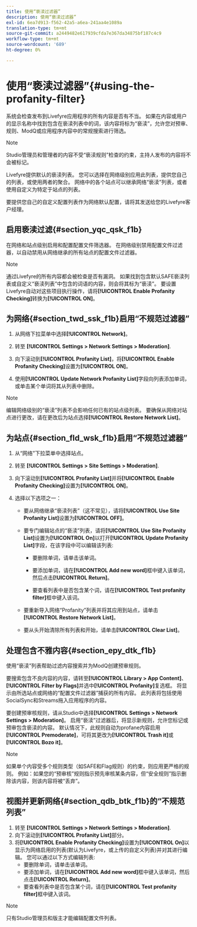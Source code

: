 ```yaml
---
title: 使用“亵渎过滤器”
description: 使用“亵渎过滤器”
exl-id: 6ea7d913-f562-42a5-a6ea-241aa4e1089a
translation-type: tm+mt
source-git-commit: a2449482e617939cfda7e367da34875bf187c4c9
workflow-type: tm+mt
source-wordcount: '689'
ht-degree: 0%

---
```


# 使用“亵渎过滤器”{#using-the-profanity-filter}

系统会检查发布到Livefyre应用程序的所有内容是否有不当。 如果在内容或用户的显示名称中找到包含在亵渎列表中的词，该内容将标为“亵渎”，允许您对预审、规则、ModQ或应用程序内容中的常规搜索进行筛选。

>[!NOTE]
>
>Studio管理员和管理者的内容不受“亵渎规则”检查的约束，主持人发布的内容将不会被标记。

Livefyre提供默认的亵渎列表。 您可以选择在网络级别应用此列表，提供您自己的列表，或使用两者的聚合。 网络中的各个站点可以继承网络“亵渎”列表，或者使用自定义为特定于站点的列表。

要提供您自己的自定义配置列表作为网络默认配置，请将其发送给您的Livefyre客户经理。

## 启用亵渎过滤{#section_yqc_qsk_f1b}

在网络和站点级别启用和配置配置文件筛选器。 在网络级别禁用配置文件过滤器，以自动禁用从网络继承的所有站点的配置文件过滤器。

>[!NOTE]
>
>通过Livefyre的所有内容都会被检查是否有漏洞。 如果找到包含默认SAFE亵渎列表或自定义“亵渎列表”中包含的词语的内容，则会将其标为“亵渎”。 要设置Livefyre自动对这些项目执行操作，请将&#x200B;**[!UICONTROL Enable Profanity Checking]**&#x200B;转换为&#x200B;**[!UICONTROL ON]**。

## 为网络{#section_twd_ssk_f1b}启用“不规范过滤器”

1. 从网络下拉菜单中选择&#x200B;**[!UICONTROL Network]**。
1. 转至 **[!UICONTROL Settings > Network Settings > Moderation]**.
1. 向下滚动到&#x200B;**[!UICONTROL Profanity List]**，将&#x200B;**[!UICONTROL Enable Profanity Checking]**&#x200B;设置为&#x200B;**[!UICONTROL ON]**。

1. 使用&#x200B;**[!UICONTROL Update Network Profanity List]**&#x200B;字段向列表添加单词，或单击某个单词将其从列表中删除。

>[!NOTE]
>
>编辑网络级别的“亵渎”列表不会影响任何已有的站点级列表。 要确保从网络对站点进行更改，请在更改后为站点选择&#x200B;**[!UICONTROL Restore Network List]**。

## 为站点{#section_fld_wsk_f1b}启用“不规范过滤器”

1. 从“网络”下拉菜单中选择站点。
1. 转至 **[!UICONTROL Settings > Site Settings > Moderation]**.
1. 向下滚动到&#x200B;**[!UICONTROL Profanity List]**&#x200B;并将&#x200B;**[!UICONTROL Enable Profanity Checking]**&#x200B;设置为&#x200B;**[!UICONTROL ON]**。

1. 选择以下选项之一：

   * 要从网络继承“亵渎列表”（这不常见），请将&#x200B;**[!UICONTROL Use Site Profanity List]**&#x200B;设置为&#x200B;**[!UICONTROL OFF]**。

   * 要专门编辑站点的“亵渎”列表，请将&#x200B;**[!UICONTROL Use Site Profanity List]**&#x200B;设置为&#x200B;**[!UICONTROL On]**&#x200B;以打开&#x200B;**[!UICONTROL Update Profanity List]**&#x200B;字段，在该字段中可以编辑该列表:

      * 要删除单词，请单击该单词。
      * 要添加单词，请在&#x200B;**[!UICONTROL Add new word]**&#x200B;框中键入该单词，然后点击&#x200B;**[!UICONTROL Return]**。

      * 要查看列表中是否包含某个词，请在&#x200B;**[!UICONTROL Test profanity filter]**&#x200B;框中键入该词。
   * 要重新导入网络“Profanity”列表并将其应用到站点，请单击&#x200B;**[!UICONTROL Restore Network List]**。
   * 要从头开始清除所有列表和开始，请单击&#x200B;**[!UICONTROL Clear List]**。


## 处理包含不雅内容{#section_epy_dtk_f1b}

使用“亵渎”列表帮助过滤内容搜索并为ModQ创建预审规则。

要搜索包含不良内容的内容，请转至&#x200B;**[!UICONTROL Library > App Content]**、**[!UICONTROL Filter by Flags]**&#x200B;并选中&#x200B;**[!UICONTROL Profanity]**&#x200B;复选框。 将显示由所选站点或网络的“配置文件过滤器”捕获的所有内容。 此列表将包括使用SocialSync和Streams拖入应用程序的内容。

要创建预审核规则，请从Studio中选择&#x200B;**[!UICONTROL Settings > Network Settings > Moderation]**。 启用“亵渎”过滤器后，将显示新规则，允许您标记或预审包含亵渎的内容。 默认情况下，此规则自动为profane内容启用&#x200B;**[!UICONTROL Premoderate]**，可将其更改为&#x200B;**[!UICONTROL Trash it]**&#x200B;或&#x200B;**[!UICONTROL Bozo it]**。

>[!NOTE]
>
>如果单个内容受多个规则类型（如SAFE和Flag规则）的约束，则应用更严格的规则。 例如：如果您的“预审核”规则指示预先审核某条内容，但“安全规则”指示删除该内容，则该内容将被“丢弃”。

## 视图并更新网络{#section_qdb_btk_f1b}的“不规范列表”

1. 转至 **[!UICONTROL Settings > Network Settings > Moderation]**.
1. 向下滚动到&#x200B;**[!UICONTROL Profanity List]**&#x200B;部分。
1. 将&#x200B;**[!UICONTROL Enable Profanity Checking]**&#x200B;设置为&#x200B;**[!UICONTROL On]**&#x200B;以显示为网络启用的列表(默认为Livefyre，或上传的自定义列表)并对其进行编辑。 您可以通过以下方式编辑列表:
   * 要删除单词，请单击该单词。
   * 要添加单词，请在&#x200B;**[!UICONTROL Add new word]**&#x200B;框中键入该单词，然后点击&#x200B;**[!UICONTROL Return]**。
   * 要查看列表中是否包含某个词，请在&#x200B;**[!UICONTROL Test profanity filter]**&#x200B;框中键入该词。

>[!NOTE]
>
>只有Studio管理员和版主才能编辑配置文件列表。
